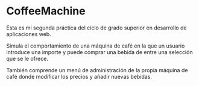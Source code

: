 # CoffeeMachine

Esta es mi segunda práctica del ciclo de grado superior en desarrollo de aplicaciones web.

Simula el comportamiento de una máquina de café en la que un usuario introduce una importe y puede comprar una bebida de entre una selección que se le ofrece.

También comprende un menú de administración de la propia máquina de café donde modificar los precios y añadir nuevas bebidas.
